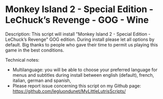 # Monkey Island 2 - Special Edition - LeChuck’s Revenge - GOG - Wine

Description:
This script will install "Monkey Island 2 - Special Edition - LeChuck’s Revenge" GOG edition.
During install please let all options by default.
Big thanks to people who gave their time to permit us playing this game in the best conditions.

Technical notes:
- Multilanguage: you will be able to choose your preferred language for menus and subtitles during install between english (default), french, italian, german and spanish,
- Please report issue concerning this script on my Github page:
https://github.com/legluondunet/MyLittleLutrisScripts/

